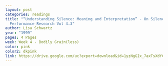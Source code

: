```yaml
---
layout: post
categories: readings
title: "“Understanding Silence: Meaning and Interpretation” - On Silence,
  Performance Research Vol 4.3"
author: Lisa Schwartz
year: "1999"
pages: 4 Pages
week: Week 4 - Bodily Grain(less)
color: pink
color2: dkpink
link: https://drive.google.com/uc?export=download&id=1yzNgGIx_7axTsXdYCvI6NBegzBRYtyMJ
---
```

